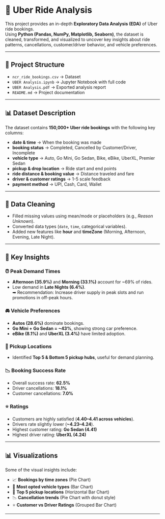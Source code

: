 # 🚖 Uber Ride Analysis

This project provides an in-depth **Exploratory Data Analysis (EDA)** of Uber ride bookings.  
Using **Python (Pandas, NumPy, Matplotlib, Seaborn)**, the dataset is cleaned, transformed, and visualized to uncover key insights about ride patterns, cancellations, customer/driver behavior, and vehicle preferences.

---

## 📂 Project Structure  

- `ncr_ride_bookings.csv` → Dataset  
- `UBER Analysis.ipynb` → Jupyter Notebook with full code  
- `UBER Analysis.pdf` → Exported analysis report  
- `README.md` → Project documentation  


---

## 📊 Dataset Description

The dataset contains **150,000+ Uber ride bookings** with the following key columns:

- **date & time** → When the booking was made  
- **booking status** → Completed, Cancelled by Customer/Driver, Incomplete  
- **vehicle type** → Auto, Go Mini, Go Sedan, Bike, eBike, UberXL, Premier Sedan  
- **pickup & drop location** → Ride start and end points  
- **ride distance & booking value** → Distance traveled and fare  
- **driver & customer ratings** → 1-5 scale feedback  
- **payment method** → UPI, Cash, Card, Wallet  

---

## 🧹 Data Cleaning

- Filled missing values using mean/mode or placeholders (e.g., *Reason Unknown*).  
- Converted data types (`date`, `time`, categorical variables).  
- Added new features like **hour** and **timeZone** (Morning, Afternoon, Evening, Late Night).  

---

## 🔎 Key Insights

### ⏰ Peak Demand Times
- **Afternoon (35.9%)** and **Morning (33.1%)** account for ~69% of rides.  
- Low demand in **Late Nights (6.4%)**.  
➡ Recommendation: Increase driver supply in peak slots and run promotions in off-peak hours.  

### 🚘 Vehicle Preferences
- **Autos (28.6%)** dominate bookings.  
- **Go Mini + Go Sedan = ~43%**, showing strong car preference.  
- **eBike (8.1%)** and **UberXL (3.4%)** have limited adoption.  

### 📍 Pickup Locations
- Identified **Top 5 & Bottom 5 pickup hubs**, useful for demand planning.  

### 📉 Booking Success Rate
- Overall success rate: **62.5%**  
- Driver cancellations: **18.1%**  
- Customer cancellations: **7.0%**  

### ⭐ Ratings
- Customers are highly satisfied (**4.40–4.41 across vehicles**).  
- Drivers rate slightly lower (**~4.23–4.24**).  
- Highest customer rating: **Go Sedan (4.41)**  
- Highest driver rating: **UberXL (4.24)**  

---

## 📊 Visualizations

Some of the visual insights include:
- 📈 **Bookings by time zones** (Pie Chart)  
- 🚗 **Most opted vehicle types** (Bar Chart)  
- 📍 **Top 5 pickup locations** (Horizontal Bar Chart)  
- 📉 **Cancellation trends** (Pie Chart with donut style)  
- ⭐ **Customer vs Driver Ratings** (Grouped Bar Chart)  

---

